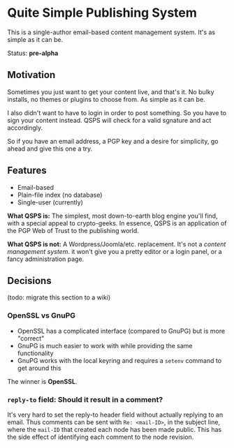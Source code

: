 # Quite Simple Publishing System

This is a single-author email-based content management system. It's as simple as
it can be.

Status: **pre-alpha**

## Motivation

Sometimes you just want to get your content live, and that's it. No bulky
installs, no themes or plugins to choose from. As simple as it can be.

I also didn't want to have to login in order to post something. So you have to
sign your content instead. QSPS will check for a valid sgnature and act
accordingly.


So if you have an email address, a PGP key and a desire for simplicity, go ahead
and give this one a try.

## Features

* Email-based
* Plain-file index (no database)
* Single-user (currently)

**What QSPS is:** The simplest, most down-to-earth blog engine you'll find, with
a special appeal to crypto-geeks. In essence, QSPS is an application of the
PGP Web of Trust to the publishing world.

**What QSPS is not:** A Wordpress/Joomla/etc. replacement. It's not a _content
management system_. it won't give you a pretty editor or a login panel, or a
fancy administration page.

## Decisions

(todo: migrate this section to a wiki)

### OpenSSL vs GnuPG

* OpenSSL has a complicated interface (compared to GnuPG) but is more "correct"
* GnuPG is much easier to work with while providing the same functionality
* GnuPG works with the local keyring and requires a `setenv` command to get
around this

The winner is **OpenSSL**.

### `reply-to` field: Should it result in a comment?

It's very hard to set the reply-to header field without actually replying to an
email. Thus comments can be sent with `Re: <mail-ID>`, in the subject line,
where the `mail-ID` that created each node has been made  public. This has the
side effect of identifying each comment to the node revision.
